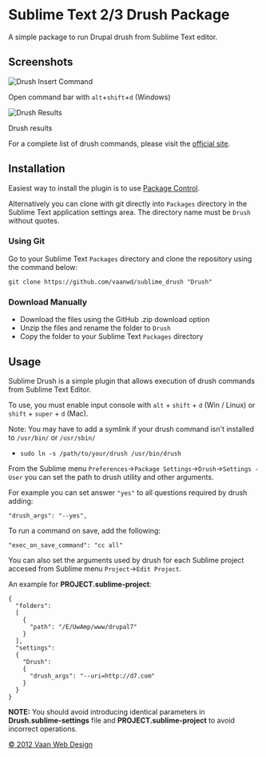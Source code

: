# Sublime Text 2/3 Drush Package

A simple package to run Drupal drush from Sublime Text editor.

## Screenshots

![Drush Insert Command](https://pictr.com/images/2018/10/05/06w2Jj.png)

Open command bar with `alt`+`shift`+`d` (Windows)

![Drush Results](https://pictr.com/images/2018/10/05/06wsL2.png)

Drush results

For a complete list of drush commands, please visit the [official site](http://drush.ws/).

## Installation

Easiest way to install the plugin is to use [Package Control](http://wbond.net/sublime_packages/package_control).

Alternatively you can clone with git directly into `Packages` directory in the Sublime Text application settings area. The directory name must be `Drush` without quotes.

### Using Git

Go to your Sublime Text `Packages` directory and clone the repository using the command below:

    git clone https://github.com/vaanwd/sublime_drush "Drush"

### Download Manually

* Download the files using the GitHub .zip download option
* Unzip the files and rename the folder to `Drush`
* Copy the folder to your Sublime Text `Packages` directory

## Usage

Sublime Drush is a simple plugin that allows execution of drush commands from Sublime Text Editor.

To use, you must enable input console with `alt` + `shift` + `d` (Win / Linux) or `shift` + `super` + `d` (Mac).

Note: You may have to add a symlink if your drush command isn't installed to `/usr/bin/` or `/usr/sbin/`
 * `sudo ln -s /path/to/your/drush /usr/bin/drush`

From the Sublime menu `Preferences`->`Package Settings`->`Drush`->`Settings - User` you can set the path to drush utility and other arguments.

For example you can set answer `"yes"` to all questions required by drush adding:

    "drush_args": "--yes",

To run a command on save, add the following:
    
    "exec_on_save_command": "cc all"

You can also set the arguments used by drush for each Sublime project accesed from Sublime menu `Project`->`Edit Project`.

An example for **PROJECT.sublime-project**:

    {
      "folders":
      [
        {
          "path": "/E/UwAmp/www/drupal7"
        }
      ],
      "settings":
      {
        "Drush":
        {
          "drush_args": "--uri=http://d7.com"
        }
      }
    }

**NOTE:** You should avoid introducing identical parameters in **Drush.sublime-settings** file and **PROJECT.sublime-project**
to avoid incorrect operations.

[&copy; 2012 Vaan Web Design](http://www.vaanwebdesign.ro)
